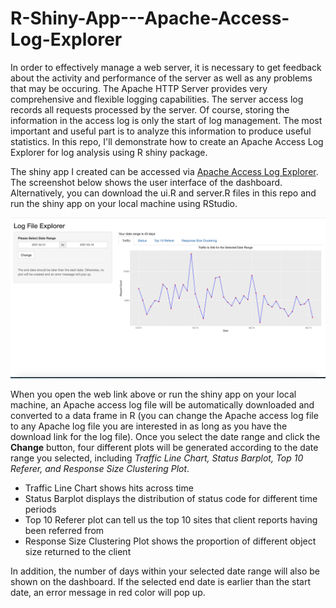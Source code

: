 # R-Shiny-App---Apache-Access-Log-Explorer

In order to effectively manage a web server, it is necessary to get feedback about the activity and performance of the server as well as any problems that may be occuring. The Apache HTTP Server provides very comprehensive and flexible logging capabilities. The server access log records all requests processed by the server. Of course, storing the information in the access log is only the start of log management. The most important and useful part is to analyze this information to produce useful statistics. In this repo, I'll demonstrate how to create an Apache Access Log Explorer for log analysis using R shiny package. 

The shiny app I created can be accessed via [Apache Access Log Explorer](https://hui-neil-zhang.shinyapps.io/access_log_explorer/). The screenshot below shows the user interface of the dashboard. Alternatively, you can download the ui.R and server.R files in this repo and run the shiny app on your local machine using RStudio. 

![alt text](https://github.com/NeilZhang1012/R-Shiny-App---Apache-Access-Log-Explorer/blob/master/access_log_screenshot.png)

When you open the web link above or run the shiny app on your local machine, an Apache access log file will be automatically downloaded and converted to a data frame in R (you can change the Apache access log file to any Apache log file you are interested in as long as you have the download link for the log file). Once you select the date range and click the **Change** button, four different plots will be generated according to the date range you selected, including *Traffic Line Chart, Status Barplot, Top 10 Referer, and Response Size Clustering Plot*.
* Traffic Line Chart shows hits across time
* Status Barplot displays the distribution of status code for different time periods
* Top 10 Referer plot can tell us the top 10 sites that client reports having been referred from
* Response Size Clustering Plot shows the proportion of different object size returned to the client

In addition, the number of days within your selected date range will also be shown on the dashboard. If the selected end date is earlier than the start date, an error message in red color will pop up.

